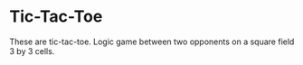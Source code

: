 # Tic-Tac-Toe
These are tic-tac-toe. Logic game between two opponents on a square field 3 by 3 cells. 

